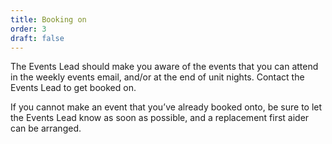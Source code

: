 ```yaml
---
title: Booking on
order: 3
draft: false
---
```

The Events Lead should make you aware of the events that you can attend in the weekly events email, and/or at the end of unit nights. Contact the Events Lead to get booked on.

If you cannot make an event that you’ve already booked onto, be sure to let the Events Lead know as soon as possible, and a replacement first aider can be arranged.